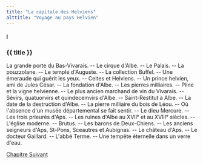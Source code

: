 ```yaml
---
title: "La capitale des Helviens"
alttitle: "Voyage au pays Helvien"
---
```


#### I

### {{ title }}

<div id="tltr">

La grande porte du Bas-Vivarais. -- Le cirque d'Albe. -- Le Palais. -- La
pouzzolane. -- Le temple d'Auguste. -- La collection Buffel. -- Une émeraude qui
guérit les yeux. -- Celtes et Helviens. -- Un prince helvien, ami de Jules
César. -- La fondation d'Albe. -- Les pierres milliaires. -- Pline et la vigne
helvienne. -- Le plus ancien marchand de vin du Vivarais. -- Sévirs, quatuorvirs
et quindecemvirs d'Albe. -- Saint-Restitut à Albe. -- La date de la destruction
d'Albe. -- La pierre milliaire du bois de Léou. -- Où l'absence d'un musée
départemental se fait sentir. -- Le dieu Mercure. -- Les trois prieurés d'Aps.
-- Les ruines d'Albe au XVIIᵉ et au XVIIIᵉ siècles. -- L'église moderne. --
Brutus. -- Les barons de Deux-Chiens. -- Les anciens seigneurs d'Aps, St-Pons,
Sceautres et Aubignas. -- Le château d'Aps. -- Le docteur Gaillard. -- L'abbé
Terme. -- Une tempête éternelle dans un verre d'eau.

</div>

<div id="next">

[Chapitre Suivant](02.html)

</div>
